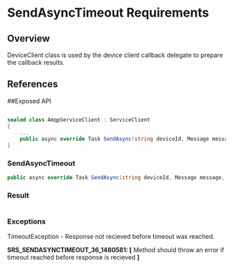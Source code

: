 # SendAsyncTimeout Requirements

## Overview

DeviceClient class is used by the device client callback delegate to prepare the callback results.

## References

##Exposed API

```csharp

sealed class AmqpServiceClient : ServiceClient
{
    ...
    public async override Task SendAsync(string deviceId, Message message, TimeSpan? timeout = null)
}
```

### SendAsyncTimeout

```csharp
public async override Task SendAsync(string deviceId, Message message, TimeSpan? timeout = null)
```

### Result

```csharp

```

### Exceptions

TimeoutException - Response not recieved before timeout was reached.

**SRS_SENDASYNCTIMEOUT_36_1480581: [** Method should throw an error if timeout reached before response is recieved **]**
